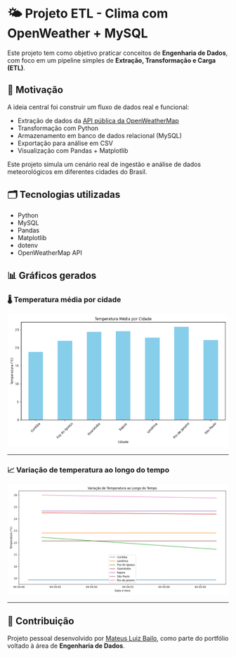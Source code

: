 # 🌤️ Projeto ETL - Clima com OpenWeather + MySQL

Este projeto tem como objetivo praticar conceitos de **Engenharia de Dados**, com foco em um pipeline simples de **Extração, Transformação e Carga (ETL)**.

## 🧠 Motivação

A ideia central foi construir um fluxo de dados real e funcional:

- Extração de dados da [API pública da OpenWeatherMap](https://openweathermap.org/api)
- Transformação com Python
- Armazenamento em banco de dados relacional (MySQL)
- Exportação para análise em CSV
- Visualização com Pandas + Matplotlib

Este projeto simula um cenário real de ingestão e análise de dados meteorológicos em diferentes cidades do Brasil.

## 🗂️ Tecnologias utilizadas

- Python
- MySQL
- Pandas
- Matplotlib
- dotenv
- OpenWeatherMap API

## 📊 Gráficos gerados

### 🌡️ Temperatura média por cidade

![Temperatura Média](images/grafico_temperatura_media.png)

---

### 📈 Variação de temperatura ao longo do tempo

![Variação de Temperatura](images/grafico_variacao_temperatura.png)

---

## 🤝 Contribuição

Projeto pessoal desenvolvido por [Mateus Luiz Bailo](https://www.linkedin.com/in/mateus-luiz-bailo-a32519244), como parte do portfólio voltado à área de **Engenharia de Dados**.
